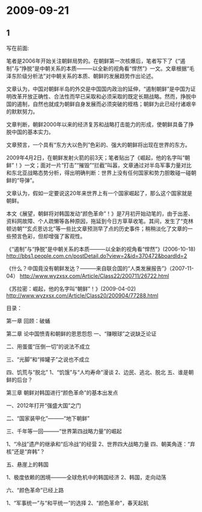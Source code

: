 # 2009-09-21

## 1

写在前面:

笔者是2006年开始关注朝鲜局势的。在朝鲜第一次核爆后，笔者写下了《“遏制”与“挣脱”是中朝关系的本质———以全新的视角看“悍然”》一文。文章根据“毛泽东阶级分析法”对中朝关系的本质、朝鲜的发展趋势作出论述。

文章认为，中国对朝鲜半岛的外交是中国国内政治的延伸，“遏制朝鲜”是中国为证明改革开放正确性、合法性而早已采取和必须采取的既定长期战略。然而，挣脱中国的遏制，自然也就成为朝鲜自身发展而必须突破的桎梏；朝鲜为此已经付诸艰辛的默默努力。

文章判断，朝鲜2000年以来的经济复苏和战略打击能力的形成，使朝鲜具备了挣脱中国的基本实力。

文章预言，一个具有“东方大以色列”色彩的、强大的朝鲜将出现在世界的东方。


2009年4月2日，在朝鲜发射火箭的前3天；笔者贴出了《崛起，他的名字叫“朝鲜”！》一文；面对一片“打击”“摧毁”“拦截”叫嚣，文章通过对半岛军事力量对比和东北亚战略态势分析，得出明确判断：世界上没有任何国家和势力胆敢碰一碰朝鲜的“导弹”。

文章认为，假如一定要说这20年来世界上有一个国家崛起了，那么这个国家就是朝鲜。


本文《展望，朝鲜将对韩国发动“颜色革命”！》是7月初开始动笔的，由于出差、资料网故障、个人疏懒等各种原因，拖延到今日方草草收笔。其间，发生了“克林顿访朝”“玄贞恩访北”等一些比文章预测早了点的历史事件；稍稍淡化了文章的一些预言色彩，但却增强了客观性。

《“遏制”与“挣脱”是中朝关系的本质———以全新的视角看“悍然”》(2006-10-18) http://bbs1.people.com.cn/postDetail.do?view=2&id=370472&boardId=2

《什么？中国竟没有朝鲜发达？———来自联合国的“人类发展报告”》（2007-11-04）  http://www.wyzxsx.com/Article/Class22/200711/26722.html

《苏拉密：崛起，他的名字叫“朝鲜”！》(2009-04-02) http://www.wyzxsx.com/Article/Class20/200904/77288.html


目录：

第一章  回顾：破蛹

第二章  论中国愤青和朝鲜的恩恩怨怨                  一、“赚眼球”之说缺乏论证

二、用蛋蛋“压倒一切”的说法不成立  

三、“光脚”和“摔罐子”之说也不成立

四、饥荒与“脱北”             1、“饥饿”与“人均寿命”漫谈             2、边民、逃北、脱北         五、谁是朝鲜的后台？


第三章  朝鲜对韩国进行“颜色革命”的基本出发点

一、2012年打开“强盛大国”之门

二、“国家装甲化”———“地下朝鲜”

三、千年等一回———“世界第四战略力量”的崛起

1、“冷战”遗产的继承和“后冷战”的经营             2、世界四大战略力量                   四、朝美角逐：“弃核”还是“弃韩”？

五、悬崖上的韩国 

1、极度依赖的困境———全球危机中的韩国经济             2、韩国，走向动荡

六、“颜色革命”已经上路

1、“军事统一”与“和平统一”的选择             2、“颜色革命”，春天起航




